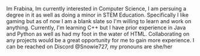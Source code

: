 Im Frabina, Im currently interested in Computer Science, I am persuing a degree in it as well as doing a minor in STEM Education.
Specifically I like gaming but as of now I am a blank slate so I'm willing to learn and work on anything. 
Currently, I'm learning C++ but I have prior experience in Java and Python as well as had my foot in the water of HTML. 
Collaborating on any projects would be a great opportunity for me to gain more experience.
I can be reached on Discord @Snowie727, my pronouns are she/her
